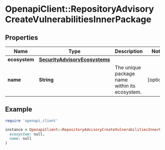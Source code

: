 # OpenapiClient::RepositoryAdvisoryCreateVulnerabilitiesInnerPackage

## Properties

| Name | Type | Description | Notes |
| ---- | ---- | ----------- | ----- |
| **ecosystem** | [**SecurityAdvisoryEcosystems**](SecurityAdvisoryEcosystems.md) |  |  |
| **name** | **String** | The unique package name within its ecosystem. | [optional] |

## Example

```ruby
require 'openapi_client'

instance = OpenapiClient::RepositoryAdvisoryCreateVulnerabilitiesInnerPackage.new(
  ecosystem: null,
  name: null
)
```

